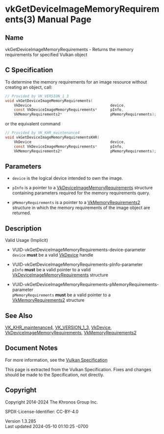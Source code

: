 # vkGetDeviceImageMemoryRequirements(3) Manual Page

## Name

vkGetDeviceImageMemoryRequirements - Returns the memory requirements for
specified Vulkan object



## <a href="#_c_specification" class="anchor"></a>C Specification

To determine the memory requirements for an image resource without
creating an object, call:

``` c
// Provided by VK_VERSION_1_3
void vkGetDeviceImageMemoryRequirements(
    VkDevice                                    device,
    const VkDeviceImageMemoryRequirements*      pInfo,
    VkMemoryRequirements2*                      pMemoryRequirements);
```

or the equivalent command

``` c
// Provided by VK_KHR_maintenance4
void vkGetDeviceImageMemoryRequirementsKHR(
    VkDevice                                    device,
    const VkDeviceImageMemoryRequirements*      pInfo,
    VkMemoryRequirements2*                      pMemoryRequirements);
```

## <a href="#_parameters" class="anchor"></a>Parameters

- `device` is the logical device intended to own the image.

- `pInfo` is a pointer to a
  [VkDeviceImageMemoryRequirements](https://registry.khronos.org/vulkan/specs/1.3-extensions/man/html/VkDeviceImageMemoryRequirements.html)
  structure containing parameters required for the memory requirements
  query.

- `pMemoryRequirements` is a pointer to a
  [VkMemoryRequirements2](https://registry.khronos.org/vulkan/specs/1.3-extensions/man/html/VkMemoryRequirements2.html) structure in which
  the memory requirements of the image object are returned.

## <a href="#_description" class="anchor"></a>Description

Valid Usage (Implicit)

- <a href="#VUID-vkGetDeviceImageMemoryRequirements-device-parameter"
  id="VUID-vkGetDeviceImageMemoryRequirements-device-parameter"></a>
  VUID-vkGetDeviceImageMemoryRequirements-device-parameter  
  `device` **must** be a valid [VkDevice](https://registry.khronos.org/vulkan/specs/1.3-extensions/man/html/VkDevice.html) handle

- <a href="#VUID-vkGetDeviceImageMemoryRequirements-pInfo-parameter"
  id="VUID-vkGetDeviceImageMemoryRequirements-pInfo-parameter"></a>
  VUID-vkGetDeviceImageMemoryRequirements-pInfo-parameter  
  `pInfo` **must** be a valid pointer to a valid
  [VkDeviceImageMemoryRequirements](https://registry.khronos.org/vulkan/specs/1.3-extensions/man/html/VkDeviceImageMemoryRequirements.html)
  structure

- <a
  href="#VUID-vkGetDeviceImageMemoryRequirements-pMemoryRequirements-parameter"
  id="VUID-vkGetDeviceImageMemoryRequirements-pMemoryRequirements-parameter"></a>
  VUID-vkGetDeviceImageMemoryRequirements-pMemoryRequirements-parameter  
  `pMemoryRequirements` **must** be a valid pointer to a
  [VkMemoryRequirements2](https://registry.khronos.org/vulkan/specs/1.3-extensions/man/html/VkMemoryRequirements2.html) structure

## <a href="#_see_also" class="anchor"></a>See Also

[VK_KHR_maintenance4](https://registry.khronos.org/vulkan/specs/1.3-extensions/man/html/VK_KHR_maintenance4.html),
[VK_VERSION_1_3](https://registry.khronos.org/vulkan/specs/1.3-extensions/man/html/VK_VERSION_1_3.html), [VkDevice](https://registry.khronos.org/vulkan/specs/1.3-extensions/man/html/VkDevice.html),
[VkDeviceImageMemoryRequirements](https://registry.khronos.org/vulkan/specs/1.3-extensions/man/html/VkDeviceImageMemoryRequirements.html),
[VkMemoryRequirements2](https://registry.khronos.org/vulkan/specs/1.3-extensions/man/html/VkMemoryRequirements2.html)

## <a href="#_document_notes" class="anchor"></a>Document Notes

For more information, see the <a
href="https://registry.khronos.org/vulkan/specs/1.3-extensions/html/vkspec.html#vkGetDeviceImageMemoryRequirements"
target="_blank" rel="noopener">Vulkan Specification</a>

This page is extracted from the Vulkan Specification. Fixes and changes
should be made to the Specification, not directly.

## <a href="#_copyright" class="anchor"></a>Copyright

Copyright 2014-2024 The Khronos Group Inc.

SPDX-License-Identifier: CC-BY-4.0

Version 1.3.285  
Last updated 2024-05-10 01:10:25 -0700
